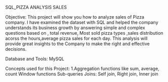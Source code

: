 SQL_PIZZA ANALYSIS SALES

Objective: This project will show you how to analyze sales of Pizza company. I have examined the dataset with SQL and helped the company understands its business growth by answering simple and complex questions based on , total revenue, Most sold pizza types ,sales distribution acorss the hours,average pizza sales for each day. This analysis will provide great insights to the Company to make the right and effective decisions.

Database and Tools: 
MySQL

Concepts used for this Project: 
1.Aggregation functions like sum, average, count Window functions Sub-queries Joins: Self join, Right join, Inner join
